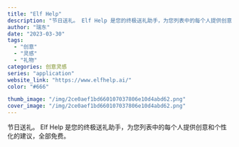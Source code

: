 ```yaml
---
title: "Elf Help"
description: "节日送礼。 Elf Help 是您的终极送礼助手，为您列表中的每个人提供创意和个性化的建议，全部免费。"
author: "瑞东"
date: "2023-03-30"
tags:
  - "创意"
  - "灵感"
  - "礼物"
categories: 创意灵感
series: "application"
website_link: "https://www.elfhelp.ai/"
color: "#666"

thumb_image: "/img/2ce0aef1bd660107037806e10d4abd62.png"
cover_image: "/img/2ce0aef1bd660107037806e10d4abd62.png"
---
```


节日送礼。 Elf Help 是您的终极送礼助手，为您列表中的每个人提供创意和个性化的建议，全部免费。